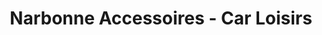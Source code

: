 ---
title: "Narbonne Accessoires - Car Loisirs"
url: /six-fours-les-plages/narbonne-accessoires-car-loisirs/
shop: caravane
---